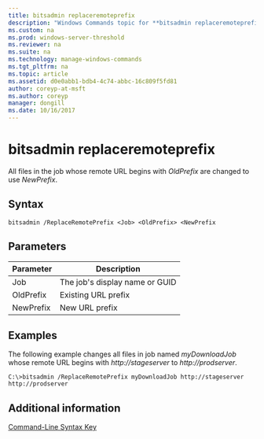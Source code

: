 ```yaml
---
title: bitsadmin replaceremoteprefix
description: "Windows Commands topic for **bitsadmin replaceremoteprefix** - All files in the job whose remote URL begins with *OldPrefix* are changed to use *NewPrefix*."
ms.custom: na
ms.prod: windows-server-threshold
ms.reviewer: na
ms.suite: na
ms.technology: manage-windows-commands
ms.tgt_pltfrm: na
ms.topic: article
ms.assetid: d0e0abb1-bdb4-4c74-abbc-16c809f5fd81
author: coreyp-at-msft
ms.author: coreyp
manager: dongill
ms.date: 10/16/2017
---
```


# bitsadmin replaceremoteprefix



All files in the job whose remote URL begins with *OldPrefix* are changed to use *NewPrefix*.

## Syntax

```
bitsadmin /ReplaceRemotePrefix <Job> <OldPrefix> <NewPrefix
```

## Parameters

|Parameter|Description|
|---------|-----------|
|Job|The job's display name or GUID|
|OldPrefix|Existing URL prefix|
|NewPrefix|New URL prefix|

## <a name="BKMK_examples"></a>Examples

The following example changes all files in job named *myDownloadJob* whose remote URL begins with *http://stageserver* to *http://prodserver*.
```
C:\>bitsadmin /ReplaceRemotePrefix myDownloadJob http://stageserver http://prodserver
```

## Additional information

[Command-Line Syntax Key](command-line-syntax-key.md)